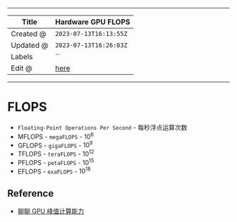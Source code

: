 -----

| Title     | Hardware GPU FLOPS                                   |
| --------- | ---------------------------------------------------- |
| Created @ | `2023-07-13T16:13:55Z`                               |
| Updated @ | `2023-07-13T16:26:03Z`                               |
| Labels    | \`\`                                                 |
| Edit @    | [here](https://github.com/junxnone/xwiki/issues/280) |

-----

# FLOPS

  - `Floating-Point Operations Per Second` - 每秒浮点运算次数
  - MFLOPS - `megaFLOPS` - $10^6$
  - GFLOPS - `gigaFLOPS` - $10^9$
  - TFLOPS - `teraFLOPS` - $10^{12}$
  - PFLOPS - `petaFLOPS` - $10^{15}$
  - EFLOPS - `exaFLOPS` - $10^{18}$

## Reference

  - [聊聊 GPU 峰值计算能力](https://zhuanlan.zhihu.com/p/231302709)
